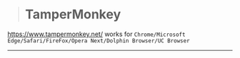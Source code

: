 ># TamperMonkey
https://www.tampermonkey.net/ works for `Chrome/Microsoft Edge/Safari/FireFox/Opera Next/Dolphin Browser/UC Browser`
__________________________________

